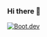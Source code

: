 ### Hi there 👋

[![Boot.dev](https://media.licdn.com/dms/image/v2/D560BAQGNJxX2Q-Agmw/company-logo_200_200/company-logo_200_200/0/1686442351899/bootdotdev_logo?e=1755734400&v=beta&t=qHgrtbYBFX0x5prSgCRrrstH1fSe2bqg6oh3pFLKJng)](https://www.boot.dev/u/piercingdesire04)

<!--
**HollowCrusader/HollowCrusader** is a ✨ _special_ ✨ repository because its `README.md` (this file) appears on your GitHub profile.

Here are some ideas to get you started:

[![Hollow Crusader's GitHub stats](https://github-readme-stats.vercel.app/api?username=hollowcrusader)](https://github.com/anuraghazra/github-readme-stats)


- 🔭 I’m currently working on ...
- 🌱 I’m currently learning ...
- 👯 I’m looking to collaborate on ...
- 🤔 I’m looking for help with ...
- 💬 Ask me about ...
- 📫 How to reach me: ...
- 😄 Pronouns: ...
- ⚡ Fun fact: ...
-->
